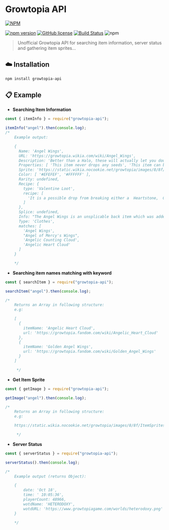 # Growtopia API

[![NPM](https://nodei.co/npm/growtopia-api.png)](https://nodei.co/npm/growtopia-api/)

[![npm version](https://badge.fury.io/js/growtopia-api.svg)](https://badge.fury.io/js/growtopia-api) [![GitHub license](https://img.shields.io/github/license/Growtopian-Bot/growtopia-api)](https://github.com/Growtopian-Bot/growtopia-api/blob/master/LICENSE) [![Build Status](https://img.shields.io/badge/build-passing-green)](https://github.com/Growtopian-Bot/growtopia-api) ![npm](https://img.shields.io/npm/dt/growtopia-api)

> Unofficial Growtopia API for searching item information, server status and gathering item sprites...

## :cloud: Installation

```sh
npm install growtopia-api
```

## :clipboard: Example

- **Searching Item Information**

```js
const { itemInfo } = require("growtopia-api");

itemInfo("angel").then(console.log);
/*
    Example output:

    {
      Name: 'Angel Wings',
      URL: 'https://growtopia.wikia.com/wiki/Angel_Wings',
      Description: 'Better than a Halo, these will actually let you double jump!',
      Properties: [ 'This item never drops any seeds', 'This item can be transmuted' ],
      Sprite: 'https://static.wikia.nocookie.net/growtopia/images/8/8f/ItemSprites.png/revision/latest/window-crop/width/32/x-offset/704/y-offset/1952/window-width/32/window-height/32?fill=cb-20210701082040',
      Color: [ '#EFEFEF', '#FFFFFF' ],
      Rarity: undefined,
      Recipe: {
        type: 'Valentine Loot',
        recipe: [
          'It is a possible drop from breaking either a  Heartstone,  Golden Booty Chest, or a  Super Golden Booty Chest or from a  Well of Love every five  Golden Booty Chests filled.'     
        ]
      },
      Splice: undefined,
      Info: "The Angel Wings is an unsplicable back item which was added as part of Valentine's Week 2013.",
      Type: 'Clothes',
      matches: [
        'Angel Wings',
        "Angel of Mercy's Wings",
        'Angelic Counting Cloud',
        'Angelic Heart Cloud'
      ]
    }

    */
```

- **Searching item names matching with keyword**

```js
const { searchItem } = require("growtopia-api");

searchItem("angel").then(console.log);

/*
    Returns an Array in following structure:
    e.g:

    [
      {
        itemName: 'Angelic Heart Cloud',
        url: 'https://growtopia.fandom.com/wiki/Angelic_Heart_Cloud'
      },
      {
        itemName: 'Golden Angel Wings',
        url: 'https://growtopia.fandom.com/wiki/Golden_Angel_Wings'
      }
    ]

     */
```

- **Get Item Sprite**

```js
const { getImage } = require("growtopia-api");

getImage("angel").then(console.log);

/*
    Returns an Array in following structure:
    e.g:

    https://static.wikia.nocookie.net/growtopia/images/8/8f/ItemSprites.png/revision/latest/window-crop/width/32/x-offset/992/y-offset/1920/window-width/32/window-height/32?fill=cb-20201001200938

     */
```

- **Server Status**

```js
const { serverStatus } = require("growtopia-api");

serverStatus().then(console.log);

/*
    Example output (returns Object):

    {
        date: 'Oct 18',
        time: ' 10:05:36',
        playerCount: 48966,
        wotdName: 'HETERODOXY',
        wotdURL: 'https://www.growtopiagame.com/worlds/heterodoxy.png'
    }

    */
```
